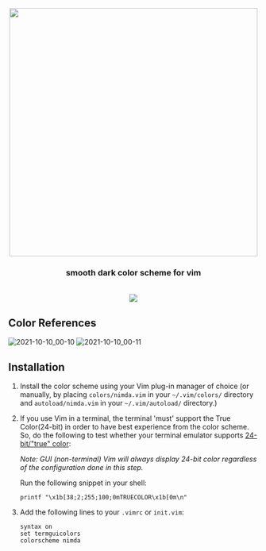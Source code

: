 <div align="center">
  <img src="https://user-images.githubusercontent.com/39852038/136669587-d21af0db-4f9a-4b3f-bc87-d61ffa31cc89.png" width="500" />
  <h3> smooth dark color scheme for vim </h3>
  <br/>
  <img src="https://user-images.githubusercontent.com/39852038/153703108-5e40a9ac-e3a2-43e1-a630-9a92a4454c1b.png" />
</div>

## Color References
![2021-10-10_00-10](https://user-images.githubusercontent.com/39852038/136673888-9b59c245-9e70-4db4-9e2a-2b54cc437d9b.png)
![2021-10-10_00-11](https://user-images.githubusercontent.com/39852038/136673887-e1487709-0a6e-473a-a46d-3152fb3710c9.png)

## Installation

1. Install the color scheme using your Vim plug-in manager of choice (or manually, by placing `colors/nimda.vim` in your `~/.vim/colors/` directory and `autoload/nimda.vim` in your `~/.vim/autoload/` directory.)


2. If you use Vim in a terminal, the terminal 'must' support the True Color(24-bit) in order to have best experience from the color scheme. So, do the following to test whether your terminal emulator supports [24-bit/"true" color](https://gist.github.com/XVilka/8346728):

   _Note: GUI (non-terminal) Vim will always display 24-bit color regardless of the configuration done in this step._

   Run the following snippet in your shell:

   ```shell
   printf "\x1b[38;2;255;100;0mTRUECOLOR\x1b[0m\n"
   ```

3. Add the following lines to your `.vimrc` or `init.vim`:

   ```vim
   syntax on
   set termguicolors
   colorscheme nimda
   ```

